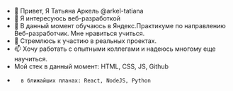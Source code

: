 - 👋 Привет, Я Татьяна Аркель @arkel-tatiana
- 👀 Я интересуюсь веб-разработкой 
- 🌱 В данный момент обучаюсь в Яндекс.Практикуме по направлению Веб-разработчик. Мне нравиться учиться.
- 💞️ Стремлюсь к участию в реальных проектах. 
- 📫 Хочу работать с опытными коллегами и надеюсь многому еще научиться.
- Мой стек в данный момент: HTML, CSS, JS, Github
-       в ближайших планах: React, NodeJS, Python 
